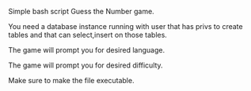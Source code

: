 Simple bash script Guess the Number game.

You need a database instance running with user that has privs to create tables and that can select,insert on those tables.

The game will prompt you for desired language.

The game will prompt you for desired difficulty.

Make sure to make the file executable.
